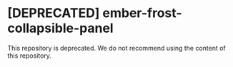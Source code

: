 # [DEPRECATED] ember-frost-collapsible-panel

This repository is deprecated. We do not recommend using the content of this repository.
